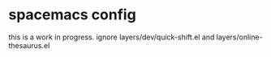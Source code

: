 # spacemacs config

this is a work in progress. ignore layers/dev/quick-shift.el and layers/online-thesaurus.el